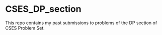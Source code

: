 # CSES_DP_section
This repo contains my past submissions to problems of the DP section of CSES Problem Set.
